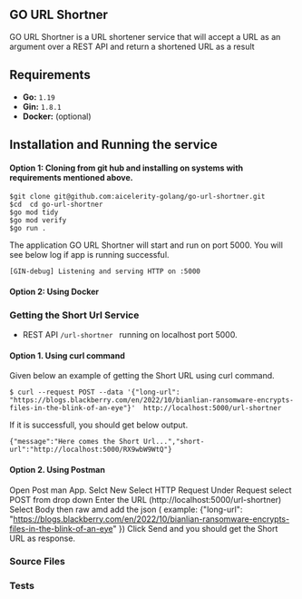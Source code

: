 ## GO URL Shortner
 GO URL Shortner is a  URL shortener service that will accept a URL as an argument over a REST API and return a shortened URL as a result



## Requirements

* **Go:** `1.19`
* **Gin:** `1.8.1`
* **Docker:**  (optional)


## Installation and Running the service

#### Option 1:  Cloning from git hub and installing on systems with  requirements mentioned above.

``` shell
$git clone git@github.com:aicelerity-golang/go-url-shortner.git
$cd  cd go-url-shortner
$go mod tidy
$go mod verify
$go run .
```
The application GO URL Shortner will start and run on port 5000. You will see below log if app is running successful.

``` shell
[GIN-debug] Listening and serving HTTP on :5000

```
#### Option 2: Using Docker

### Getting the Short Url Service

* REST API `/url-shortner ` running on localhost port 5000.

#### Option 1. Using curl command
Given below an example of getting the Short URL using curl command.

``` shell
$ curl --request POST --data '{"long-url": "https://blogs.blackberry.com/en/2022/10/bianlian-ransomware-encrypts-files-in-the-blink-of-an-eye"}'  http://localhost:5000/url-shortner

```

If it is successfull, you should get below output.


``` shell
{"message":"Here comes the Short Url...","short-url":"http://localhost:5000/RX9wbW9WtQ"}

```
#### Option 2. Using Postman

Open Post man App.
Selct New
Select  HTTP Request
Under Request select POST from drop down
Enter the URL (http://localhost:5000/url-shortner)
Select Body then raw amd add the json ( example: {"long-url": "https://blogs.blackberry.com/en/2022/10/bianlian-ransomware-encrypts-files-in-the-blink-of-an-eye"
}) 
Click Send and you should get the Short URL as response.


### Source Files


### Tests

